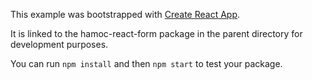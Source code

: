 This example was bootstrapped with [Create React App](https://github.com/facebook/create-react-app).

It is linked to the hamoc-react-form package in the parent directory for development purposes.

You can run `npm install` and then `npm start` to test your package.
